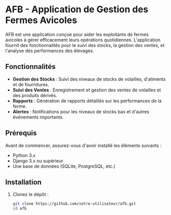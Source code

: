 # AFB - Application de Gestion des Fermes Avicoles

AFB est une application conçue pour aider les exploitants de fermes avicoles à gérer efficacement leurs opérations quotidiennes. L'application fournit des fonctionnalités pour le suivi des stocks, la gestion des ventes, et l'analyse des performances des élevages.

## Fonctionnalités

- **Gestion des Stocks** : Suivi des niveaux de stocks de volailles, d'aliments et de fournitures.
- **Suivi des Ventes** : Enregistrement et gestion des ventes de volailles et des produits dérivés.
- **Rapports** : Génération de rapports détaillés sur les performances de la ferme.
- **Alertes** : Notifications pour les niveaux de stocks bas et d'autres événements importants.

## Prérequis

Avant de commencer, assurez-vous d'avoir installé les éléments suivants :

- Python 3.x
- Django 3.x ou supérieur
- Une base de données (SQLite, PostgreSQL, etc.)

## Installation

1. Clonez le dépôt :
   ```bash
   git clone https://github.com/votre-utilisateur/afb.git
   cd afb
